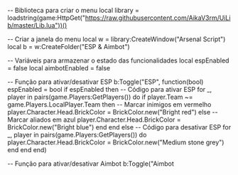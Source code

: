 -- Biblioteca para criar o menu
local library = loadstring(game:HttpGet("https://raw.githubusercontent.com/AikaV3rm/UiLib/master/Lib.lua"))()

-- Criar a janela do menu
local w = library:CreateWindow("Arsenal Script")
local b = w:CreateFolder("ESP & Aimbot")

-- Variáveis para armazenar o estado das funcionalidades
local espEnabled = false
local aimbotEnabled = false

-- Função para ativar/desativar ESP
b:Toggle("ESP", function(bool)
    espEnabled = bool
    if espEnabled then
        -- Código para ativar ESP
        for _, player in pairs(game.Players:GetPlayers()) do
            if player.Team ~= game.Players.LocalPlayer.Team then
                -- Marcar inimigos em vermelho
                player.Character.Head.BrickColor = BrickColor.new("Bright red")
            else
                -- Marcar aliados em azul
                player.Character.Head.BrickColor = BrickColor.new("Bright blue")
            end
        end
    else
        -- Código para desativar ESP
        for _, player in pairs(game.Players:GetPlayers()) do
            player.Character.Head.BrickColor = BrickColor.new("Medium stone grey")
        end
    end
end)

-- Função para ativar/desativar Aimbot
b:Toggle("Aimbot
